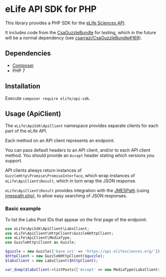 eLife API SDK for PHP
=====================

This library provides a PHP SDK for the [eLife Sciences API](https://github.com/elifesciences/api-raml).

It includes code from the [CsaGuzzleBundle](https://github.com/csarrazi/CsaGuzzleBundle) for testing, which in the future will be a normal dependency (see [csarrazi/CsaGuzzleBundle#169](https://github.com/csarrazi/CsaGuzzleBundle/issues/169)).

Dependencies
------------

* [Composer](https://getcomposer.org/)
* PHP 7

Installation
------------

Execute `composer require elife/api-sdk`.


Usage (ApiClient)
-----------------

The `eLife\ApiSdk\ApiClient` namespace provides separate clients for each part of the eLife API.

Each method on an API client represents an endpoint.

You can pass default headers to an API client, and/or to each API client method. You should provide an `Accept` header stating which versions you support.

API clients always return instances of `GuzzleHttp\Promise\PromiseInterface`, which wrap instances of `eLife\ApiClient\Result`, which in turn wrap the JSON response.

`eLife\ApiClient\Result` provides integration with the [JMESPath](http://jmespath.org/) (using [jmespath.php](https://github.com/jmespath/jmespath.php)), to allow easy searching of JSON responses.

### Basic example

To list the Labs Post IDs that appear on the first page of the endpoint:

```php
use eLife\ApiSdk\ApiClient\LabsClient;
use eLife\ApiClient\HttpClient\Guzzle6HttpClient;
use eLife\ApiClient\MediaType;
use GuzzleHttp\Client as Guzzle;

$guzzle = new Guzzle(['base_uri' => 'https://api.elifesciences.org/']);
$httpClient = new Guzzle6HttpClient($guzzle);
$labsClient = new LabsClient($httpClient);

var_dump($labsClient->listPosts(['Accept' => new MediaType(LabsClient::TYPE_POST_LIST, 1)])->wait()->search('items[*].id'));
```

